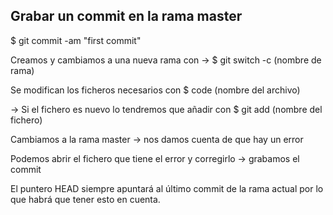 
## Grabar un commit en la rama master

$ git commit -am "first commit"

Creamos y cambiamos a una nueva rama con -> $ git switch  -c (nombre de rama)

Se modifican los ficheros necesarios con $ code (nombre del archivo)

-> Si el fichero es nuevo lo tendremos que añadir con $ git add (nombre del fichero)

Cambiamos a la rama master -> nos damos cuenta de que hay un error

Podemos abrir el fichero que tiene el error  y corregirlo -> grabamos el commit

El puntero HEAD siempre apuntará al último commit de la rama actual por lo que habrá que tener esto en cuenta.

